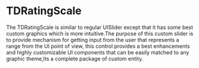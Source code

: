 TDRatingScale
=============

The TDRatingScale is similar to regular UISlider except that it has some best custom graphics which is more intuitive.The purpose of this custom slider is to provide mechanism for getting input from the user that represents a range from the UI point of view, this control provides a best enhancements and highly customizable UI components that can be easily matched to any graphic theme,Its a complete package of custom entity.
